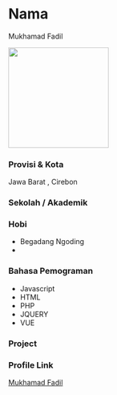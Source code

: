 # Nama
Mukhamad Fadil

<img src="" width="200" height="200" align="center"/>

### Provisi & Kota

Jawa Barat , Cirebon

### Sekolah / Akademik


### Hobi

- Begadang Ngoding
- 


### Bahasa Pemograman 

- Javascript
- HTML
- PHP
- JQUERY
- VUE

### Project



### Profile Link

[Mukhamad Fadil](https://github.com/fadil9871)
